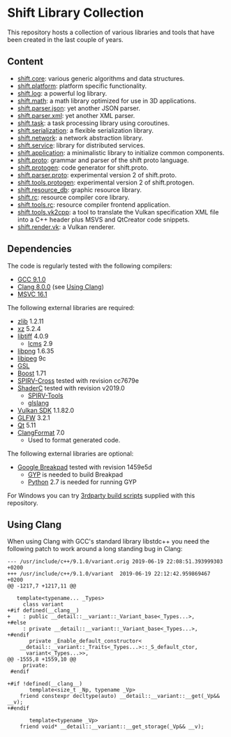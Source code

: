 # Shift Library Collection

This repository hosts a collection of various libraries and tools that have been created in the last couple of years.

## Content

* [shift.core](shift/core/doc/core.md): various generic algorithms and data structures.
* [shift.platform](shift/platform/doc/platform.md): platform specific functionality.
* [shift.log](shift/log/doc/log.md): a powerful log library.
* [shift.math](shift/math/doc/math.md): a math library optimized for use in 3D applications.
* [shift.parser.json](shift/parser.json/doc/parser.json.md): yet another JSON parser.
* [shift.parser.xml](shift/parser.xml/doc/parser.xml.md): yet another XML parser.
* [shift.task](shift/task/doc/task.md): a task processing library using coroutines.
* [shift.serialization](shift/serialization/doc/serialization.md): a flexible serialization library.
* [shift.network](shift/network/doc/network.md): a network abstraction library.
* [shift.service](shift/service/doc/service.md): library for distributed services.
* [shift.application](shift/application/doc/application.md): a minimalistic library to initialize common components.
* [shift.proto](shift/proto/doc/proto.md): grammar and parser of the shift proto language.
* [shift.protogen](shift/protogen/doc/protogen.md): code generator for shift.proto.
* [shift.parser.proto](shift/parser.proto/doc/parser.proto.md): experimental version 2 of shift.proto.
* [shift.tools.protogen](shift/tools.protogen/doc/tools.protogen.md): experimental version 2 of shift.protogen.
* [shift.resource_db](shift/resource_db/doc/resource_db.md): graphic resource library.
* [shift.rc](shift/rc/doc/rc.md): resource compiler core library.
* [shift.tools.rc](shift/tools.rc/doc/tools.rc.md): resource compiler frontend application.
* [shift.tools.vk2cpp](shift/tools.vk2cpp/doc/tools.vk2cpp.md): a tool to translate the Vulkan specification XML file into a C++ header plus MSVS and QtCreator code snippets.
* [shift.render.vk](shift/render.vk/doc/render.vk.md): a Vulkan renderer.

## Dependencies

The code is regularly tested with the following compilers:

* [GCC 9.1.0](https://gcc.gnu.org/)
* [Clang 8.0.0](https://clang.llvm.org/) (see [Using Clang](#using-clang))
* [MSVC 16.1](https://visualstudio.microsoft.com/)

The following external libraries are required:

* [zlib](https://zlib.net/) 1.2.11
* [xz](https://tukaani.org/xz/) 5.2.4
* [libtiff](http://www.simplesystems.org/libtiff/) 4.0.9
    * [lcms](http://www.littlecms.com/) 2.9
* [libpng](http://www.libpng.org/pub/png/libpng.html) 1.6.35
* [libjpeg](https://www.ijg.org/) 9c
* [GSL](https://github.com/Microsoft/GSL)
* [Boost](https://www.boost.org/) 1.71
* [SPIRV-Cross](https://github.com/KhronosGroup/SPIRV-Cross) tested with revision cc7679e
* [ShaderC](https://github.com/google/shaderc) tested with revision v2019.0
    * [SPIRV-Tools](https://github.com/KhronosGroup/SPIRV-Tools)
    * [glslang](https://github.com/KhronosGroup/glslang)
* [Vulkan SDK](https://vulkan.lunarg.com/) 1.1.82.0
* [GLFW](https://www.glfw.org/) 3.2.1
* [Qt](https://www.qt.io/download) 5.11
* [ClangFormat](https://clang.llvm.org/docs/ClangFormat.html) 7.0
    * Used to format generated code.

The following external libraries are optional:

* [Google Breakpad](https://github.com/google/breakpad) tested with revision 1459e5d
    * [GYP](https://gyp.gsrc.io/) is needed to build Breakpad
    * [Python](https://www.python.org/) 2.7 is needed for running GYP

For Windows you can try [3rdparty build scripts](3rdparty/packages/README.md) supplied with this repository.

## Using Clang

When using Clang with GCC's standard library libstdc++ you need the following patch to work around a long standing bug in Clang:

```
--- /usr/include/c++/9.1.0/variant.orig	2019-06-19 22:08:51.393999303 +0200
+++ /usr/include/c++/9.1.0/variant	2019-06-19 22:12:42.959869467 +0200
@@ -1217,7 +1217,11 @@
 
   template<typename... _Types>
     class variant
+#if defined(__clang__)
+    : public __detail::__variant::_Variant_base<_Types...>,
+#else
     : private __detail::__variant::_Variant_base<_Types...>,
+#endif
       private _Enable_default_constructor<
 	__detail::__variant::_Traits<_Types...>::_S_default_ctor,
 	  variant<_Types...>>,
@@ -1555,8 +1559,10 @@
     private:
 #endif
 
+#if !defined(__clang__)
       template<size_t _Np, typename _Vp>
 	friend constexpr decltype(auto) __detail::__variant::__get(_Vp&& __v);
+#endif
 
       template<typename _Vp>
 	friend void* __detail::__variant::__get_storage(_Vp&& __v);
```

